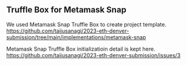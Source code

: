## Truffle Box for Metamask Snap

We used Metamask Snap Truffle Box to create project template.
https://github.com/taijusanagi/2023-eth-denver-submission/tree/main/implementations/metamask-snap

Metamask Snap Truffle Box initializatioin detail is kept here.
https://github.com/taijusanagi/2023-eth-denver-submission/issues/3
